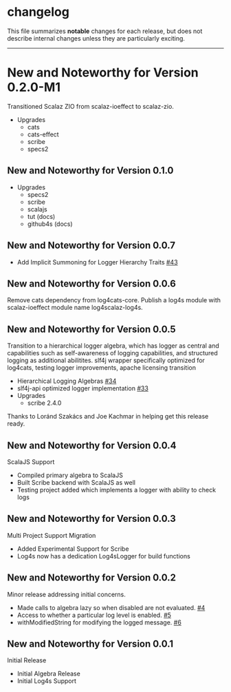 # changelog

This file summarizes **notable** changes for each release, but does not describe internal changes unless they are particularly exciting.

----

# <a name="0.1.0"></a>New and Noteworthy for Version 0.2.0-M1

Transitioned Scalaz ZIO from scalaz-ioeffect to scalaz-zio.

- Upgrades
  - cats
  - cats-effect
  - scribe
  - specs2

## <a name="0.1.0"></a>New and Noteworthy for Version 0.1.0

- Upgrades
  - specs2
  - scribe
  - scalajs
  - tut (docs)
  - github4s (docs)

## <a name="0.0.7"></a>New and Noteworthy for Version 0.0.7

- Add Implicit Summoning for Logger Hierarchy Traits [#43](https://github.com/ChristopherDavenport/log4cats/pull/43)

## <a name="0.0.6"></a>New and Noteworthy for Version 0.0.6

Remove cats dependency from log4cats-core. Publish a log4s module with scalaz-ioeffect module name log4scalaz-log4s.

## <a name="0.0.5"></a>New and Noteworthy for Version 0.0.5

Transition to a hierarchical logger algebra, which has logger as central and capabilities such as self-awareness of logging capabilities, and structured logging as additional abilitites. slf4j wrapper specifically optimized for log4cats, testing logger improvements, apache licensing transition

- Hierarchical Logging Algebras [#34](https://github.com/ChristopherDavenport/log4cats/pull/34)
- slf4j-api optimized logger implementation [#33](https://github.com/ChristopherDavenport/log4cats/pull/33)
- Upgrades
  - scribe 2.4.0

Thanks to Loránd Szakács and Joe Kachmar in helping get this release ready.

## <a name="0.0.4"></a>New and Noteworthy for Version 0.0.4

ScalaJS Support

- Compiled primary algebra to ScalaJS
- Built Scribe backend with ScalaJS as well
- Testing project added which implements a logger with ability to check logs

## <a name="0.0.3"></a>New and Noteworthy for Version 0.0.3

Multi Project Support Migration

- Added Experimental Support for Scribe
- Log4s now has a dedication Log4sLogger for build functions

## <a name="0.0.2"></a>New and Noteworthy for Version 0.0.2

Minor release addressing initial concerns.

- Made calls to algebra lazy so when disabled are not evaluated. [#4](https://github.com/ChristopherDavenport/log4cats/pull/4)
- Access to whether a particular log level is enabled. [#5](https://github.com/ChristopherDavenport/log4cats/pull/5)
- withModifiedString for modifying the logged message. [#6](https://github.com/ChristopherDavenport/log4cats/pull/6)

## <a name="0.0.1"></a>New and Noteworthy for Version 0.0.1

Initial Release

- Initial Algebra Release
- Initial Log4s Support